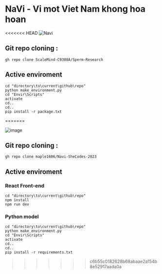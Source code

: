 # NaVi - Vi mot Viet Nam khong hoa hoan
<<<<<<< HEAD
![Navi](https://i.ibb.co/BK1Hn0x/Screenshot-2022-08-08-at-4-05-48-PM.png)
## Git repo cloning :

```
gh repo clone ScaleMind-C9308A/Sperm-Research
```
## Active enviroment
```
cd "directory\to\current\github\repo"
python make_environment.py
cd "Envir\Scripts"
activate
cd..
cd..
pip install -r package.txt
```

=======

![image](https://scontent.fhan3-2.fna.fbcdn.net/v/t1.15752-9/384491159_264192843246500_4915742775384296547_n.png?_nc_cat=100&ccb=1-7&_nc_sid=ae9488&_nc_ohc=77Y4YMhEElkAX_B9ZHf&_nc_ht=scontent.fhan3-2.fna&oh=03_AdRFewOOfRmb1Zl08r_2LMN64RICnSkclcV8LZr4370q9g&oe=65406590)

## Git repo cloning :

```
gh repo clone maple1606/Navi-SheCodes-2023
```
## Active enviroment
### React Front-end
```
cd "directory\to\current\github\repo"
npm install
npm run dev
```
### Python model
```
cd "directory\to\current\github\repo"
python make_environment.py
cd "Envir\Scripts"
activate
cd..
cd..
pip install -r requirements.txt
```
>>>>>>> c6b55c0182628b68abaae2a154b8e52917aada0a
